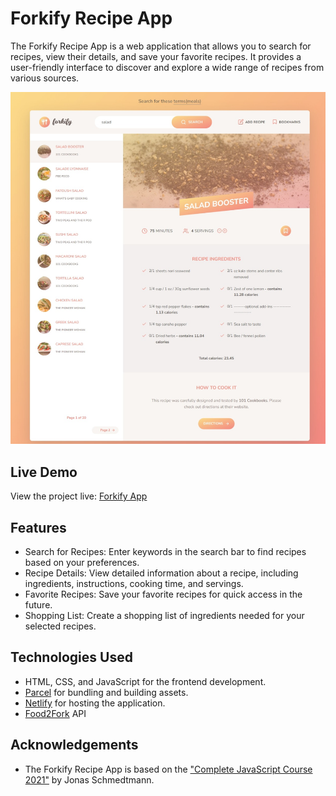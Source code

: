 # Forkify Recipe App

The Forkify Recipe App is a web application that allows you to search for recipes, view their details, and save your favorite recipes. It provides a user-friendly interface to discover and explore a wide range of recipes from various sources.

![Forkify Recipe App](src/img/screenshot.jpeg)

## Live Demo
View the project live: [Forkify App](https://forkify-recipe0.netlify.app/)

## Features

- Search for Recipes: Enter keywords in the search bar to find recipes based on your preferences.
- Recipe Details: View detailed information about a recipe, including ingredients, instructions, cooking time, and servings.
- Favorite Recipes: Save your favorite recipes for quick access in the future.
- Shopping List: Create a shopping list of ingredients needed for your selected recipes.

## Technologies Used

- HTML, CSS, and JavaScript for the frontend development.
- [Parcel](https://parceljs.org/) for bundling and building assets.
- [Netlify](https://www.netlify.com/) for hosting the application.
- [Food2Fork](https://www.food2fork.com/) API 

## Acknowledgements

- The Forkify Recipe App is based on the ["Complete JavaScript Course 2021"](https://www.udemy.com/course/the-complete-javascript-course/) by Jonas Schmedtmann.
